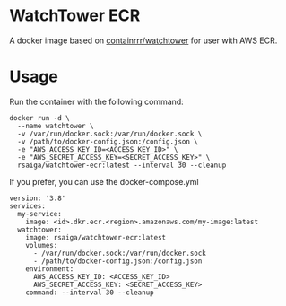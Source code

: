 # WatchTower ECR
A docker image based on [containrrr/watchtower](https://github.com/containrrr/watchtower) for user with AWS ECR.

# Usage
Run the container with the following command:

```shell
docker run -d \
  --name watchtower \
  -v /var/run/docker.sock:/var/run/docker.sock \
  -v /path/to/docker-config.json:/config.json \
  -e "AWS_ACCESS_KEY_ID=<ACCESS_KEY_ID>" \
  -e "AWS_SECRET_ACCESS_KEY=<SECRET_ACCESS_KEY>" \
  rsaiga/watchtower-ecr:latest --interval 30 --cleanup
```

If you prefer, you can use the docker-compose.yml
```
version: '3.8'
services:
  my-service:
    image: <id>.dkr.ecr.<region>.amazonaws.com/my-image:latest
  watchtower:
    image: rsaiga/watchtower-ecr:latest
    volumes:
      - /var/run/docker.sock:/var/run/docker.sock
      - /path/to/docker-config.json:/config.json
    environment:
      AWS_ACCESS_KEY_ID: <ACCESS_KEY_ID>
      AWS_SECRET_ACCESS_KEY: <SECRET_ACCESS_KEY>
    command: --interval 30 --cleanup
```
